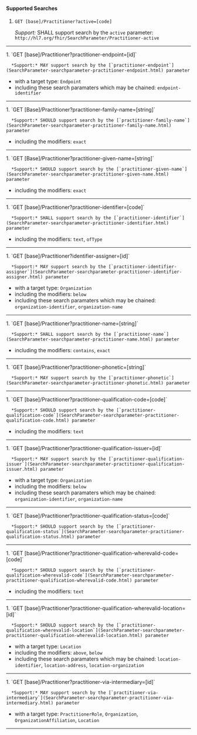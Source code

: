 #### Supported Searches

1. `GET [base]/Practitioner?active=[code]`

      *Support:* SHALL support search by the `active` parameter: `http://hl7.org/fhir/SearchParameter/Practitioner-active`
<hr />
1. `GET [base]/Practitioner?practitioner-endpoint=[id]`

      *Support:* MAY support search by the [`practitioner-endpoint`](SearchParameter-searchparameter-practitioner-endpoint.html) parameter
   - with a target type:  `Endpoint`
   - including these search paramaters which may be chained:  `endpoint-identifier`
<hr />
1. `GET [Base]/Practitioner?practitioner-family-name=[string]`

      *Support:* SHOULD support search by the [`practitioner-family-name`](SearchParameter-searchparameter-practitioner-family-name.html) parameter  
   - including the modifiers:  `exact`
<hr />
1. `GET [Base]/Practitioner?practitioner-given-name=[string]`

      *Support:* SHOULD support search by the [`practitioner-given-name`](SearchParameter-searchparameter-practitioner-given-name.html) parameter  
   - including the modifiers:  `exact`
<hr />
1. `GET [base]/Practitioner?practitioner-identifier=[code]`

      *Support:* SHALL support search by the [`practitioner-identifier`](SearchParameter-searchparameter-practitioner-identifier.html) parameter  
   - including the modifiers:  `text`, `ofType`
<hr />
1. `GET [base]/Practitioner?identifier-assigner=[id]`

      *Support:* MAY support search by the [`practitioner-identifier-assigner`](SearchParameter-searchparameter-practitioner-identifier-assigner.html) parameter
   - with a target type:  `Organization`
   - including the modifiers:  `below`  
   - including these search paramaters which may be chained:  `organization-identifier`, `organization-name`
<hr />
1. `GET [base]/Practitioner?practitioner-name=[string]`

      *Support:* SHALL support search by the [`practitioner-name`](SearchParameter-searchparameter-practitioner-name.html) parameter  
   - including the modifiers:  `contains`, `exact`   
<hr />
1. `GET [base]/Practitioner?practitioner-phonetic=[string]`

      *Support:* MAY support search by the [`practitioner-phonetic`](SearchParameter-searchparameter-practitioner-phonetic.html) parameter
<hr />
1. `GET [base]/Practitioner?practitioner-qualification-code=[code]`

      *Support:* SHOULD support search by the [`practitioner-qualification-code`](SearchParameter-searchparameter-practitioner-qualification-code.html) parameter  
   - including the modifiers:  `text`   
<hr />
1. `GET [base]/Practitioner?practitioner-qualification-issuer=[id]`

      *Support:* MAY support search by the [`practitioner-qualification-issuer`](SearchParameter-searchparameter-practitioner-qualification-issuer.html) parameter
   - with a target type:  `Organization`
   - including the modifiers:  `below`  
   - including these search paramaters which may be chained:  `organization-identifier`, `organization-name`
<hr />
1. `GET [base]/Practitioner?practitioner-qualification-status=[code]`

      *Support:* SHOULD support search by the [`practitioner-qualification-status`](SearchParameter-searchparameter-practitioner-qualification-status.html) parameter     
<hr />
1. `GET [base]/Practitioner?practitioner-qualification-wherevalid-code=[code]`

      *Support:* SHOULD support search by the [`practitioner-qualification-wherevalid-code`](SearchParameter-searchparameter-practitioner-qualification-wherevalid-code.html) parameter  
   - including the modifiers:  `text`   
<hr />
1. `GET [base]/Practitioner?practitioner-qualification-wherevalid-location=[id]`

      *Support:* SHOULD support search by the [`practitioner-qualification-wherevalid-location`](SearchParameter-searchparameter-practitioner-qualification-wherevalid-location.html) parameter
   - with a target type:  `Location`
   - including the modifiers:  `above`, `below`  
   - including these search paramaters which may be chained:  `location-identifier`, `location-address`, `location-organization`
<hr />
1. `GET [base]/Practitioner?practitioner-via-intermediary=[id]`

      *Support:* MAY support search by the [`practitioner-via-intermediary`](SearchParameter-searchparameter-practitioner-via-intermediary.html) parameter
   - with a target type:  `PractitionerRole`, `Organization`, `OrganizationAffiliation`, `Location`    
<hr />

